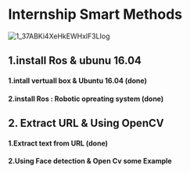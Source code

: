 # Internship Smart Methods 

![1_37ABKi4XeHkEWHxlF3LIog](https://user-images.githubusercontent.com/62897025/85574504-d6e9ea80-b604-11ea-9eee-5fb5972cb1e1.gif)


## 1.install Ros & ubunu 16.04

#### 1.intall vertuall box & Ubuntu 16.04 (done)

#### 2.install Ros : Robotic opreating system (done)

## 2. Extract URL & Using OpenCV

#### 1.Extract text from URL (done)

#### 2.Using Face detection & Open Cv some Example

